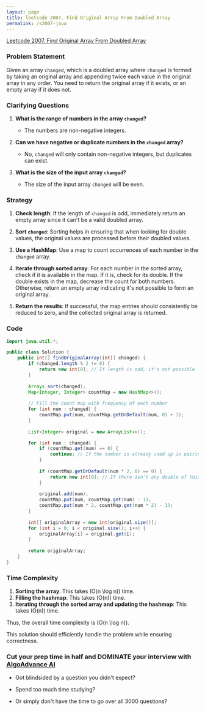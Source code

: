 ```yaml
---
layout: page
title: leetcode 2007. Find Original Array From Doubled Array
permalink: /s2007-java
---
```

[Leetcode 2007. Find Original Array From Doubled Array](https://algoadvance.github.io/algoadvance/l2007)
### Problem Statement

Given an array `changed`, which is a doubled array where `changed` is formed by taking an original array and appending twice each value in the original array in any order. You need to return the original array if it exists, or an empty array if it does not.

### Clarifying Questions

1. **What is the range of numbers in the array `changed`?**
   - The numbers are non-negative integers.

2. **Can we have negative or duplicate numbers in the `changed` array?**
   - No, `changed` will only contain non-negative integers, but duplicates can exist.

3. **What is the size of the input array `changed`?**
   - The size of the input array `changed` will be even.

### Strategy

1. **Check length**: If the length of `changed` is odd, immediately return an empty array since it can't be a valid doubled array.
   
2. **Sort `changed`**: Sorting helps in ensuring that when looking for double values, the original values are processed before their doubled values.

3. **Use a HashMap**: Use a map to count occurrences of each number in the `changed` array.

4. **Iterate through sorted array**: For each number in the sorted array, check if it is available in the map. If it is, check for its double. If the double exists in the map, decrease the count for both numbers. Otherwise, return an empty array indicating it's not possible to form an original array.

5. **Return the results**: If successful, the map entries should consistently be reduced to zero, and the collected original array is returned.

### Code

```java
import java.util.*;

public class Solution {
    public int[] findOriginalArray(int[] changed) {
        if (changed.length % 2 != 0) {
            return new int[0]; // If length is odd, it's not possible
        }
        
        Arrays.sort(changed);
        Map<Integer, Integer> countMap = new HashMap<>();
        
        // Fill the count map with frequency of each number
        for (int num : changed) {
            countMap.put(num, countMap.getOrDefault(num, 0) + 1);
        }
        
        List<Integer> original = new ArrayList<>();

        for (int num : changed) {
            if (countMap.get(num) == 0) {
                continue; // If the number is already used up in pairings
            }
            
            if (countMap.getOrDefault(num * 2, 0) == 0) {
                return new int[0]; // If there isn't any double of this number left
            }
            
            original.add(num);
            countMap.put(num, countMap.get(num) - 1);
            countMap.put(num * 2, countMap.get(num * 2) - 1);
        }
        
        int[] originalArray = new int[original.size()];
        for (int i = 0; i < original.size(); i++) {
            originalArray[i] = original.get(i);
        }
        
        return originalArray;
    }
}
```

### Time Complexity

1. **Sorting the array**: This takes \(O(n \log n)\) time.
2. **Filling the hashmap**: This takes \(O(n)\) time.
3. **Iterating through the sorted array and updating the hashmap**: This takes \(O(n)\) time.

Thus, the overall time complexity is \(O(n \log n)\).

This solution should efficiently handle the problem while ensuring correctness.


### Cut your prep time in half and DOMINATE your interview with [AlgoAdvance AI](https://algoAdvance.com)

- Got blindsided by a question you didn't expect?

- Spend too much time studying?

- Or simply don't have the time to go over all 3000 questions?

